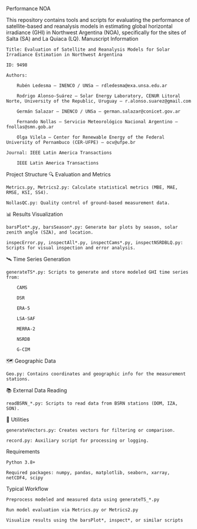 Performance NOA

This repository contains tools and scripts for evaluating the performance of satellite-based and reanalysis models in estimating global horizontal irradiance (GHI) in Northwest Argentina (NOA), specifically for the sites of Salta (SA) and La Quiaca (LQ).
Manuscript Information

    Title: Evaluation of Satellite and Reanalysis Models for Solar Irradiance Estimation in Northwest Argentina

    ID: 9498

    Authors:

        Rubén Ledesma – INENCO / UNSa – rdledesma@exa.unsa.edu.ar

        Rodrigo Alonso-Suárez – Solar Energy Laboratory, CENUR Litoral Norte, University of the Republic, Uruguay – r.alonso.suarez@gmail.com

        Germán Salazar – INENCO / UNSa – german.salazar@conicet.gov.ar

        Fernando Nollas – Servicio Meteorológico Nacional Argentino – fnollas@smn.gob.ar

        Olga Vilela – Center for Renewable Energy of the Federal University of Pernambuco (CER-UFPE) – ocv@ufpe.br

    Journal: IEEE Latin America Transactions

        IEEE Latin America Transactions

Project Structure
🔍 Evaluation and Metrics

    Metrics.py, Metrics2.py: Calculate statistical metrics (MBE, MAE, RMSE, KSI, SS4).

    NollasQC.py: Quality control of ground-based measurement data.

📊 Results Visualization

    barsPlot*.py, barsSeason*.py: Generate bar plots by season, solar zenith angle (SZA), and location.

    inspecError.py, inspectAll*.py, inspectCams*.py, inspectNSRDBLQ.py: Scripts for visual inspection and error analysis.

🛰️ Time Series Generation

    generateTS*.py: Scripts to generate and store modeled GHI time series from:

        CAMS

        DSR

        ERA-5

        LSA-SAF

        MERRA-2

        NSRDB

        G-CIM

🗺️ Geographic Data

    Geo.py: Contains coordinates and geographic info for the measurement stations.

📚 External Data Reading

    readBSRN_*.py: Scripts to read data from BSRN stations (DOM, IZA, SON).

🔧 Utilities

    generateVectors.py: Creates vectors for filtering or comparison.

    record.py: Auxiliary script for processing or logging.

Requirements

    Python 3.8+

    Required packages: numpy, pandas, matplotlib, seaborn, xarray, netCDF4, scipy

Typical Workflow

    Preprocess modeled and measured data using generateTS_*.py

    Run model evaluation via Metrics.py or Metrics2.py

    Visualize results using the barsPlot*, inspect*, or similar scripts

